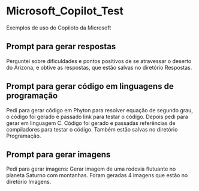# Microsoft_Copilot_Test
Exemplos de uso do Copiloto da Microsoft

## Prompt para gerar respostas

Perguntei sobre dificuldades e pontos positivos de se atravessar o deserto do Arizona, e obtive as respostas, que estão salvas no diretório Respostas.

## Prompt para gerar código em linguagens de programação

Pedi para gerar código em Phyton para resolver equação de segundo grau, o código foi gerado e passado link para testar o código. Depois pedi para gerar em linguagem C. Código foi gerado e passadas referências de compiladores para testar o código. Também estão salvas no diretório Programação.

## Prompt para gerar imagens

Pedi para gerar imagens: Gerar imagem de uma rodovia flutuante no planeta Saturno com montanhas. Foram geradas 4 imagens que estão no diretório Imagens.